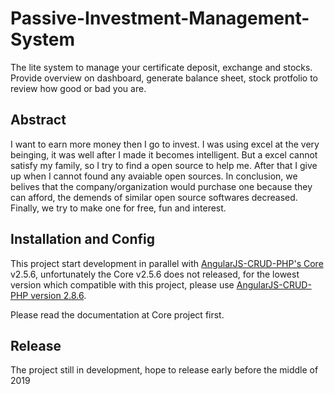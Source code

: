 # Passive-Investment-Management-System
The lite system to manage your certificate deposit, exchange and stocks. Provide overview on dashboard, generate balance sheet, stock protfolio to review how good or bad you are.

## Abstract
I want to earn more money then I go to invest. I was using excel at the very beinging, it was well after I made it becomes intelligent. But a excel cannot satisfy my family, so I try to find a open source to help me. After that I give up when I cannot found any avaiable open sources. In conclusion, we belives that the company/organization would purchase one because they can afford, the demends of similar open source softwares decreased. Finally, we try to make one for free, fun and interest.

## Installation and Config
This project start development in parallel with [AngularJS-CRUD-PHP's Core](https://github.com/keithbox/AngularJS-CRUD-PHP) v2.5.6, unfortunately the Core v2.5.6 does not released, for the lowest version which compatible with this project, please use [AngularJS-CRUD-PHP version 2.8.6](https://github.com/keithbox/AngularJS-CRUD-PHP/releases/tag/2.8.6).

Please read the documentation at Core project first.

## Release
The project still in development, hope to release early before the middle of 2019
